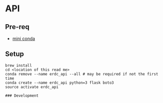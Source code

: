 # API

## Pre-req
- [mini conda](https://conda.io/docs/install/quick.html#miniconda-quick-install-requirements)

## Setup

```
brew install 
cd <location of this read me>
conda remove --name erdc_api --all # may be required if not the first time
conda create --name erdc_api python=3 flask boto3
source activate erdc_api

### Development
